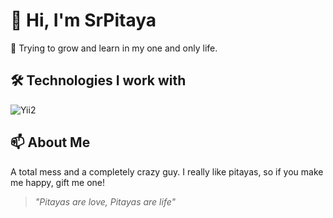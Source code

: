 # 👋 Hi, I'm SrPitaya

🚀 Trying to grow and learn in my one and only life.

## 🛠️ Technologies I work with
![Yii2](https://img.shields.io/badge/-Yii2-blue?style=flat-square&logo=yii&logoColor=white)

## 📫 About Me
A total mess and a completely crazy guy.
I really like pitayas, so if you make me happy, gift me one!

> _"Pitayas are love, Pitayas are life"_
